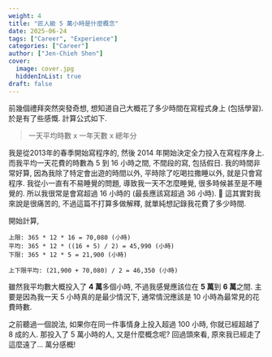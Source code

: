 ```yaml
---
weight: 4
title: "匠人級 5 萬小時是什麼概念"
date: 2025-06-24
tags: ["Career", "Experience"]
categories: ["Career"]
author: ["Jen-Chieh Shen"]
cover:
  image: cover.jpg
  hiddenInList: true
draft: false
---
```


前幾個禮拜突然突發奇想, 想知道自己大概花了多少時間在寫程式身上 (包括學習).
於是有了些感慨. 計算公式如下.

<!-- more -->

> 一天平均時數 x 一年天數 x 總年分

我是從2013年的春季開始寫程序的, 然後 2014 年開始決定全力投入在寫程序身上.
而我平均一天花費的時數為 5 到 16 小時之間, 不間段的寫, 包括假日.
我的時間非常好算, 因為我除了特定會出遊的時間以外, 平時除了吃喝拉撒睡以外,
就是只會寫程序. 我從小一直有不易睡覺的問題, 導致我一天不怎麼睡覺,
很多時候甚至是不睡覺的. 所以我很常是會寫超過 16 小時的 (最長應該寫超過 36 小時). 🤔
這其實對我來說是很痛苦的, 不過這篇不打算多做解釋, 就單純想記錄我花費了多少時間.

開始計算,

```
上限: 365 * 12 * 16 = 70,080 (小時)
平均: 365 * 12 * ((16 + 5) / 2) = 45,990 (小時)
下限: 365 * 12 * 5 = 21,900 (小時)

上下限平均: (21,900 + 70,080) / 2 = 46,350 (小時)
```

雖然我平均數大概投入了 **4 萬**多個小時, 不過我感覺應該位在 **5 萬**到 **6 萬**之間.
主要是因為我一天 5 小時真的是最少情況下, 通常情況應該是 10 小時為最常見的花費時數.

之前聽過一個說法, 如果你在同一件事情身上投入超過 100 小時, 你就已經超越了 8 成的人.
那投入了 5 萬小時的人, 又是什麼概念呢? 回過頭來看, 原來我已經走了這麼遠了... 萬分感概!
